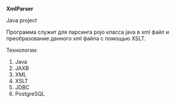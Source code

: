 **XmlParser**

Java project

Программа служит для парсинга pojo класса java в xml файл и преобразование данного xml файла с помощью XSLT.

Технологии:

1) Java
2) JAXB
3) XML
4) XSLT
5) JDBC
6) PostgreSQL